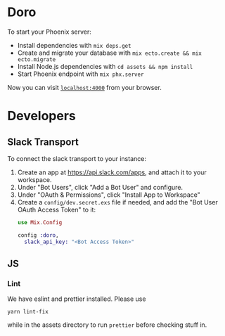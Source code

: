 # Doro

To start your Phoenix server:

  * Install dependencies with `mix deps.get`
  * Create and migrate your database with `mix ecto.create && mix ecto.migrate`
  * Install Node.js dependencies with `cd assets && npm install`
  * Start Phoenix endpoint with `mix phx.server`

Now you can visit [`localhost:4000`](http://localhost:4000) from your browser.

# Developers

## Slack Transport

To connect the slack transport to your instance:

1.  Create an app at https://api.slack.com/apps, and attach it to your workspace.
2.  Under "Bot Users", click "Add a Bot User" and configure.
3.  Under "OAuth & Permissions", click "Install App to Workspace"
4.  Create a `config/dev.secret.exs` file if needed, and add the "Bot User OAuth Access Token" to it:
    ```elixir
    use Mix.Config

    config :doro,
      slack_api_key: "<Bot Access Token>"
    ```

## JS

### Lint

We have eslint and prettier installed.  Please use

```
yarn lint-fix
```

while in the assets directory to run `prettier` before checking stuff in.

